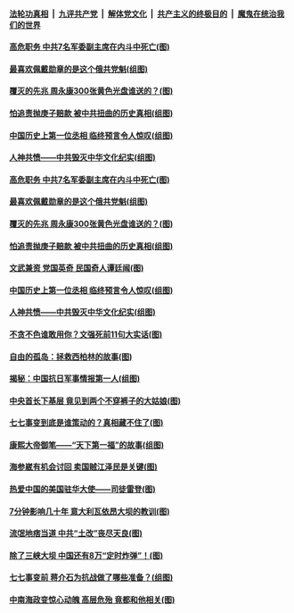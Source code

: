 

####  [法轮功真相](../../../../basic/blob/master/README.md?t=07100731) &nbsp;|&nbsp; [九评共产党](../../../../9ping.md/blob/master/README.md?t=07100731) &nbsp;|&nbsp; [解体党文化](../../../../jtdwh.md/blob/master/README.md?t=07100731)  &nbsp;|&nbsp; [共产主义的终极目的](../../../../gczydzjmd.md/blob/master/README.md?t=07100731) &nbsp;|&nbsp; [魔鬼在统治我们的世界](../../../../mgztzwmdsj.md/blob/master/README.md?t=07100731) 

#### [高危职务 中共7名军委副主席在内斗中死亡(图)](../pages/p6/937966.md?t=07100731) 

#### [最喜欢佩戴勋章的是这个俄共党魁(组图)](../pages/p6/938666.md?t=07100731) 

#### [覆灭的先兆 周永康300张黄色光盘谁送的？(图)](../pages/p6/938537.md?t=07100731) 

#### [怕追责抛庚子赔款 被中共扭曲的历史真相(组图)](../pages/p6/938779.md?t=07100731) 

#### [中国历史上第一位丞相 临终预言令人惊叹(组图)](../pages/p6/938665.md?t=07100731) 

#### [人神共愤——中共毁灭中华文化纪实(组图)](../pages/p6/938791.md?t=07100731) 

#### [高危职务 中共7名军委副主席在内斗中死亡(图)](../pages/p6/937966.md?t=07100731) 

#### [最喜欢佩戴勋章的是这个俄共党魁(组图)](../pages/p6/938666.md?t=07100731) 

#### [覆灭的先兆 周永康300张黄色光盘谁送的？(图)](../pages/p6/938537.md?t=07100731) 

#### [怕追责抛庚子赔款 被中共扭曲的历史真相(组图)](../pages/p6/938779.md?t=07100731) 

#### [文武兼资 党国英奇 民国奇人谭廷闿(图)](../pages/p6/938512.md?t=07100731) 

#### [中国历史上第一位丞相 临终预言令人惊叹(组图)](../pages/p6/938665.md?t=07100731) 

#### [人神共愤——中共毁灭中华文化纪实(组图)](../pages/p6/938791.md?t=07100731) 

#### [不贪不色谁敢用你？文强死前11句大实话(图)](../pages/p6/938533.md?t=07100731) 

#### [自由的孤岛：拯救西柏林的故事(图)](../pages/p6/938683.md?t=07100731) 

#### [揭秘：中国抗日军事情报第一人(组图)](../pages/p6/938662.md?t=07100731) 

#### [中央首长下基层 竟见到两个不穿裤子的大姑娘(图)](../pages/p6/937961.md?t=07100731) 

#### [七七事变到底是谁策动的？真相藏不住了(图)](../pages/p6/918522.md?t=07100731) 

#### [康熙大帝御笔——“天下第一福”的故事(组图)](../pages/p6/938350.md?t=07100731) 

#### [海参崴有机会讨回 卖国贼江泽民是关键(图)](../pages/p6/938782.md?t=07100731) 

#### [热爱中国的美国驻华大使——司徒雷登(图)](../pages/p6/934961.md?t=07100731) 

#### [7分钟影响几十年 意大利瓦依昂大坝的教训(图)](../pages/p6/937542.md?t=07100731) 

#### [流氓地痞当道 中共“土改”丧尽天良(图)](../pages/p6/937896.md?t=07100731) 

#### [除了三峡大坝 中国还有8万“定时炸弹”！(图)](../pages/p6/937540.md?t=07100731) 

#### [七七事变前 蒋介石为抗战做了哪些准备？(组图)](../pages/p6/938219.md?t=07100731) 

#### [中南海政变惊心动魄 高层危殆 竟都和他相关(图)](../pages/p6/937814.md?t=07100731) 

